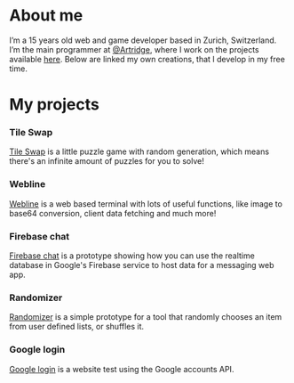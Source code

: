# About me
I’m a 15 years old web and game developer based in Zurich, Switzerland. I’m the main programmer at [@Artridge](https://twitter.com/ArtridgeGames), where I work on the projects available [here](https://artridge.itch.io).
Below are linked my own creations, that I develop in my free time.

# My projects
### Tile Swap
[Tile Swap](/tile-swap) is a little puzzle game with random generation, which means there's an infinite amount of puzzles for you to solve!

### Webline
[Webline](/webline) is a web based terminal with lots of useful functions, like image to base64 conversion, client data fetching and much more!

### Firebase chat
[Firebase chat](/firebase-chat) is a prototype showing how you can use the realtime database in Google's Firebase service to host data for a messaging web app.

### Randomizer
[Randomizer](/randomizer) is a simple prototype for a tool that randomly chooses an item from user defined lists, or shuffles it.

### Google login
[Google login](/Google-Login) is a website test using the Google accounts API.
